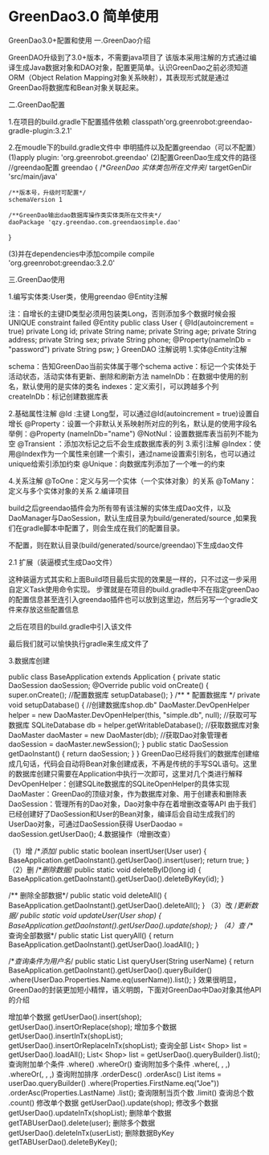 # GreenDao3.0 简单使用
GreenDao3.0+配置和使用
一.GreenDao介绍

GreenDAO升级到了3.0+版本，不需要java项目了
该版本采用注解的方式通过编译生成Java数据对象和DAO对象，配置更简单。认识GreenDao之前必须知道ORM（Object Relation Mapping对象关系映射），其表现形式就是通过GreenDao将数据库和Bean对象关联起来。

二.GreenDao配置

1.在项目的build.gradle下配置插件依赖 classpath'org.greenrobot:greendao-gradle-plugin:3.2.1'


2.在moudle下的build.gradle文件中 申明插件以及配置greendao（可以不配置）
(1)apply plugin: 'org.greenrobot.greendao'
(2)配置GreenDao生成文件的路径
//greendao配置
greendao {
    /**GreenDao 实体类包所在文件夹*/
    targetGenDir 'src/main/java'

    /**版本号，升级时可配置*/
    schemaVersion 1

    /**GreenDao输出dao数据库操作类实体类所在文件夹*/
    daoPackage 'qzy.greendao.com.greendaosimple.dao'
}
 
(3)并在dependencies中添加compile
 compile 'org.greenrobot:greendao:3.2.0'

 
三.GreenDao使用

1.编写实体类:User类，使用greendao @Entity注解

注：自增长的主键ID类型必须用包装类Long，否则添加多个数据时候会报UNIQUE constraint failed
@Entity
public class User {
    @Id(autoincrement = true)
    private Long id;
    private String name;
    private String age;
    private String address;
    private String sex;
    private String phone;
    @Property(nameInDb = "password")
    private String psw;
}
 GreenDAO 注解说明
1.实体@Entity注解

schema：告知GreenDao当前实体属于哪个schema
active：标记一个实体处于活动状态，活动实体有更新、删除和刷新方法
nameInDb：在数据中使用的别名，默认使用的是实体的类名
indexes：定义索引，可以跨越多个列
createInDb：标记创建数据库表

2.基础属性注解
@Id :主键 Long型，可以通过@Id(autoincrement = true)设置自增长
@Property：设置一个非默认关系映射所对应的列名，默认是的使用字段名 举例：@Property (nameInDb="name")
@NotNul：设置数据库表当前列不能为空
@Transient ：添加次标记之后不会生成数据库表的列
3.索引注解
@Index：使用@Index作为一个属性来创建一个索引，通过name设置索引别名，也可以通过unique给索引添加约束
@Unique：向数据库列添加了一个唯一的约束

4.关系注解
@ToOne：定义与另一个实体（一个实体对象）的关系
@ToMany：定义与多个实体对象的关系
2.编译项目

build之后greendao插件会为所有带有该注解的实体生成Dao文件，以及DaoManager与DaoSession，默认生成目录为build/generated/source ,如果我们在gradle脚本中配置了，则会生成在我们的配置目录。

不配置，则在默认目录(build/generated/source/greendao)下生成dao文件

2.1 扩展（装逼模式生成Dao文件）

这种装逼方式其实和上面Build项目最后实现的效果是一样的，只不过这一步采用自定义Task使用命令实现。
步骤就是在项目的build.gradle中不在指定greenDao的配置信息甚至连引入greendao插件也可以放到这里边，然后另写一个gradle文件来存放这些配置信息

之后在项目的build.gradle中引入该文件

最后我们就可以愉快执行gradle来生成文件了

 
3.数据库创建

public class BaseApplication extends Application {
    private static DaoSession daoSession;
    @Override
    public void onCreate() {
        super.onCreate();
        //配置数据库
        setupDatabase();
    }
    /**
     * 配置数据库
     */
    private void setupDatabase() {
        //创建数据库shop.db"
        DaoMaster.DevOpenHelper helper = new DaoMaster.DevOpenHelper(this, "simple.db", null);
        //获取可写数据库
        SQLiteDatabase db = helper.getWritableDatabase();
        //获取数据库对象
        DaoMaster daoMaster = new DaoMaster(db);
        //获取Dao对象管理者
        daoSession = daoMaster.newSession();
    }
    public static DaoSession getDaoInstant() {
        return daoSession;
    }
}
GreenDao已经将我们的数据库创建缩成几句话，代码会自动将Bean对象创建成表，不再是传统的手写SQL语句。这里的数据库创建只需要在Application中执行一次即可，这里对几个类进行解释
DevOpenHelper：创建SQLite数据库的SQLiteOpenHelper的具体实现
DaoMaster：GreenDao的顶级对象，作为数据库对象、用于创建表和删除表
DaoSession：管理所有的Dao对象，Dao对象中存在着增删改查等API
由于我们已经创建好了DaoSession和User的Bean对象，编译后会自动生成我们的UserDao对象，可通过DaoSession获得
UserDaodao = daoSession.getUserDao();
4.数据操作（增删改查）

（1）增
/**添加*/
public static boolean insertUser(User user) {
    BaseApplication.getDaoInstant().getUserDao().insert(user);
    return true;
}
（2）删
/**删除数据*/
public static void deleteByID(long id) {
    BaseApplication.getDaoInstant().getUserDao().deleteByKey(id);
}

/** 删除全部数据*/
public static void deleteAll() {
    BaseApplication.getDaoInstant().getUserDao().deleteAll();
}
（3）改
/**更新数据*/
public static void updateUser(User shop) {
    BaseApplication.getDaoInstant().getUserDao().update(shop);
}
（4）查
/** 查询全部数据*/
public static List<User> queryAll() {
    return BaseApplication.getDaoInstant().getUserDao().loadAll();
}

/**查询条件为用户名*/
public static List<User> queryUser(String userName) {
    return BaseApplication.getDaoInstant().getUserDao().queryBuilder()
            .where(UserDao.Properties.Name.eq(userName)).list();
}
效果很明显，GreenDao的封装更加短小精悍，语义明朗，下面对GreenDao中Dao对象其他API的介绍

增加单个数据
getUserDao().insert(shop);
getUserDao().insertOrReplace(shop);
增加多个数据
getUserDao().insertInTx(shopList);
getUserDao().insertOrReplaceInTx(shopList);
查询全部
List< Shop> list = getUserDao().loadAll(); List< Shop> list = getUserDao().queryBuilder().list();
查询附加单个条件
.where()
.whereOr()
查询附加多个条件
.where(, , ,)
.whereOr(, , ,)
查询附加排序
.orderDesc()
.orderAsc()
List <User> items = userDao.queryBuilder()
.where(Properties.FirstName.eq("Joe"))
.orderAsc(Properties.LastName)
.list();
查询限制当页个数
.limit()
查询总个数
.count()
修改单个数据
getUserDao().update(shop);
修改多个数据
getUserDao().updateInTx(shopList);
删除单个数据
getTABUserDao().delete(user);
删除多个数据
getUserDao().deleteInTx(userList);
删除数据ByKey
getTABUserDao().deleteByKey();
